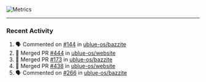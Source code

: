 ![Metrics](https://metrics.lecoq.io/KyleGospo?template=classic&base=header%2C%20activity%2C%20community%2C%20repositories%2C%20metadata&base.indepth=false&base.hireable=false&base.skip=false&config.timezone=America%2FLos_Angeles)

---
### Recent Activity
<!--START_SECTION:activity-->
1. 🗣 Commented on [#144](https://github.com/ublue-os/bazzite/issues/144#issuecomment-1709557512) in [ublue-os/bazzite](https://github.com/ublue-os/bazzite)
2. 🎉 Merged PR [#444](https://github.com/ublue-os/website/pull/444) in [ublue-os/website](https://github.com/ublue-os/website)
3. 🎉 Merged PR [#173](https://github.com/ublue-os/bazzite/pull/173) in [ublue-os/bazzite](https://github.com/ublue-os/bazzite)
4. 🎉 Merged PR [#438](https://github.com/ublue-os/website/pull/438) in [ublue-os/website](https://github.com/ublue-os/website)
5. 🗣 Commented on [#266](https://github.com/ublue-os/bazzite/issues/266#issuecomment-1708711255) in [ublue-os/bazzite](https://github.com/ublue-os/bazzite)
<!--END_SECTION:activity-->
